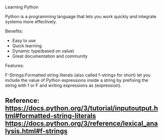 Learning Python

Python is a programming language that lets you work quickly and integrate systems more effectively.

Benefits:
- Easy to use
- Quick learning
- Dynamic type(based on value)
- Great documentation and community

Features:

F-Strings:Formatted string literals (also called f-strings for short) let you include the value of Python expressions 
inside a string by prefixing the string with f or F and writing expressions as {expression}.

Reference:
https://docs.python.org/3/tutorial/inputoutput.html#formatted-string-literals
https://docs.python.org/3/reference/lexical_analysis.html#f-strings
----------------------------------------------------------------------------------------------------------------------





